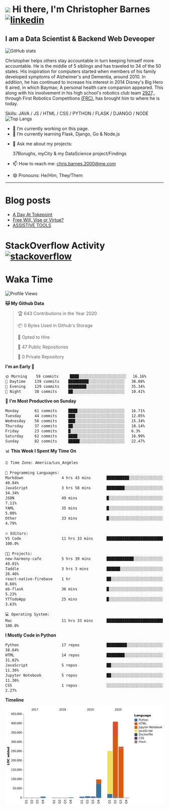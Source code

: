 # <img src="https://raw.githubusercontent.com/sidbelbase/sidbelbase/master/wave.gif" width="30px"> Hi there, I'm Christopher Barnes [<img src='https://cdn.jsdelivr.net/npm/simple-icons@3.0.1/icons/linkedin.svg' alt='linkedin' height='40'>](https://www.linkedin.com/in/chrisbarnes2000/)
<!-- [<img src='https://cdn.jsdelivr.net/npm/simple-icons@3.0.1/icons/instagram.svg' alt='instagram' height='40'>](https://www.instagram.com/dragon_dominant/)
[<img src='https://cdn.jsdelivr.net/npm/simple-icons@3.0.1/icons/twitter.svg' alt='twitter' height='40'>](https://twitter.com/Dragon_Dominant) -->

## I am a Data Scientist & Backend Web Deveoper

![GitHub stats](https://github-readme-stats.vercel.app/api?username=ChrisBarnes7404&show_icons=true&hide_title=true)

<!-- ![I am a Data Scientist](https://arturssmirnovs.github.io/github-profile-readme-generator/images/banner.png) -->

Christopher helps others stay accountable in turn keeping himself more accountable. He is the middle of 5 siblings and has traveled to 34 of the 50 states. His inspiration for computers started when members of his family developed symptoms of Alzheimer's and Dementia, around 2010. In addition, he has continued to increase his interest in 2014 Disney's Big Hero 6 aired, in which Baymax; A personal health care companion appeared. This along with his involvement in his high school's robotics club team [2927](https://frc-events.firstinspires.org/team/2927)., through First Robotics Competitions [(FRC)](https://www.firstinspires.org/robotics/frc), has brought him to where he is today.

Skills: JAVA / JS / HTML / CSS / PYTHON / FLASK / DJANGO / NODE
![Top Langs](https://github-readme-stats.vercel.app/api/top-langs/?username=ChrisBarnes7404&layout=compact)

- 🔭 I’m currently working on this page.
- 🌱 I’m currently learning Flask, Django, Go & Node.js
<!-- - 👯 I’m looking to collaborate on -  -->
<!-- - 🤔 I’m looking for help with -  -->
- 💬 Ask me about my projects:

    37Borughs, myCity & my DataScience project/Findings
- 📫 How to reach me: chris.barnes.2000@me.com
- 😄 Pronouns: He/Him, They/Them
<!-- - ⚡ Fun fact: -  -->

---

<!-- ![Profile views](https://gpvc.arturio.dev/ChrisBarnes7404) -->

# Blog posts
<!-- BLOG-POST-LIST:START -->
- [A Day At Tokepoint](https://medium.com/@christopher.barnes/a-day-at-tokepoint-f8e7b2aec53d?source=rss-1448bbd2ea82------2)
- [Free Will, Vise or Virtue?](https://medium.com/@christopher.barnes/free-will-vise-or-virtue-ca3b54a37d9?source=rss-1448bbd2ea82------2)
- [ASSISTIVE TOOLS](https://medium.com/@christopher.barnes/assistive-tools-5910f4623b15?source=rss-1448bbd2ea82------2)
<!-- BLOG-POST-LIST:END -->

# StackOverflow Activity [<img src='https://cdn.jsdelivr.net/npm/simple-icons@3.0.1/icons/stackoverflow.svg' alt='stackoverflow' height='40'>](https://stackoverflow.com/users/13986242)
<!-- STACKOVERFLOW:START -->
<!-- STACKOVERFLOW:END -->

# Waka Time
<!--START_SECTION:waka-->
![Profile Views](http://img.shields.io/badge/Profile%20Views-3-blue)

**🐱 My Github Data** 

> 🏆 643 Contributions in the Year 2020
 > 
> 📦 0 Bytes Used in Github's Storage 
 > 
> 💼 Opted to Hire
 > 
> 📜 47 Public Repositories
 > 
> 🔑 0 Private Repository 
 > 
**I'm an Early 🐤** 

```text
🌞 Morning    59 commits     ████░░░░░░░░░░░░░░░░░░░░░   16.16% 
🌆 Daytime    139 commits    █████████░░░░░░░░░░░░░░░░   38.08% 
🌃 Evening    129 commits    ████████░░░░░░░░░░░░░░░░░   35.34% 
🌙 Night      38 commits     ██░░░░░░░░░░░░░░░░░░░░░░░   10.41%

```
📅 **I'm Most Productive on Sunday** 

```text
Monday       61 commits     ████░░░░░░░░░░░░░░░░░░░░░   16.71% 
Tuesday      44 commits     ███░░░░░░░░░░░░░░░░░░░░░░   12.05% 
Wednesday    56 commits     ███░░░░░░░░░░░░░░░░░░░░░░   15.34% 
Thursday     37 commits     ██░░░░░░░░░░░░░░░░░░░░░░░   10.14% 
Friday       23 commits     █░░░░░░░░░░░░░░░░░░░░░░░░   6.3% 
Saturday     62 commits     ████░░░░░░░░░░░░░░░░░░░░░   16.99% 
Sunday       82 commits     █████░░░░░░░░░░░░░░░░░░░░   22.47%

```


📊 **This Week I Spent My Time On** 

```text
⌚︎ Time Zone: America/Los_Angeles

💬 Programming Languages: 
Markdown                 4 hrs 43 mins       ██████████░░░░░░░░░░░░░░░   40.84% 
JavaScript               3 hrs 58 mins       ████████░░░░░░░░░░░░░░░░░   34.34% 
JSON                     49 mins             █░░░░░░░░░░░░░░░░░░░░░░░░   7.11% 
YAML                     35 mins             █░░░░░░░░░░░░░░░░░░░░░░░░   5.08% 
Other                    33 mins             █░░░░░░░░░░░░░░░░░░░░░░░░   4.79%

🔥 Editors: 
VS Code                  11 hrs 33 mins      █████████████████████████   100.0%

🐱‍💻 Projects: 
new-harmony-cafe         5 hrs 39 mins       ████████████░░░░░░░░░░░░░   49.01% 
Taddle                   3 hrs 3 mins        ██████░░░░░░░░░░░░░░░░░░░   26.46% 
react-native-firebase    1 hr                ██░░░░░░░░░░░░░░░░░░░░░░░   8.66% 
eb-flask                 36 mins             █░░░░░░░░░░░░░░░░░░░░░░░░   5.23% 
YTTodoApp                25 mins             █░░░░░░░░░░░░░░░░░░░░░░░░   3.63%

💻 Operating System: 
Mac                      11 hrs 33 mins      █████████████████████████   100.0%

```

**I Mostly Code in Python** 

```text
Python                   17 repos            █████████░░░░░░░░░░░░░░░░   38.64% 
HTML                     14 repos            ████████░░░░░░░░░░░░░░░░░   31.82% 
JavaScript               5 repos             ██░░░░░░░░░░░░░░░░░░░░░░░   11.36% 
Jupyter Notebook         5 repos             ██░░░░░░░░░░░░░░░░░░░░░░░   11.36% 
CSS                      1 repos             ░░░░░░░░░░░░░░░░░░░░░░░░░   2.27%

```


**Timeline**

![Chart not found](https://github.com/ChrisBarnes7404/ChrisBarnes7404/blob/master/charts/bar_graph.png) 


<!--END_SECTION:waka-->

<!-- ### Readme inspiration from

[<img align="left" src="https://github-readme-stats.vercel.app/api/pin/?username=arturssmirnovs&repo=github-profile-readme-generator" />
](https://github.com/arturssmirnovs/github-profile-readme-generator)

[<img src="https://github-readme-stats.vercel.app/api/pin/?username=anuraghazra&repo=github-readme-stats" />
](https://github.com/anuraghazra/github-readme-stats)

<br>

[<img align="left" src="https://github-readme-stats.vercel.app/api/pin/?username=gautamkrishnar&repo=blog-post-workflow" />
](https://github.com/gautamkrishnar/blog-post-workflow)

[<img src="https://github-readme-stats.vercel.app/api/pin/?username=anmol098&repo=waka-readme-stats" />
](https://github.com/anmol098/waka-readme-stats)

<br>

[<img align="left" src="https://github-readme-stats.vercel.app/api/pin/?username=avinal&repo=Profile-Readme-WakaTime" />
](https://github.com/avinal/Profile-Readme-WakaTime)

-->
